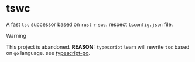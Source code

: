 # tswc

A fast `tsc` successor based on `rust` + `swc`. respect `tsconfig.json` file.

> [!WARNING]  
> This project is abandoned. **REASON:** `typescript` team will rewrite `tsc` based on `go` language. see [typescript-go](https://github.com/microsoft/typescript-go). 

